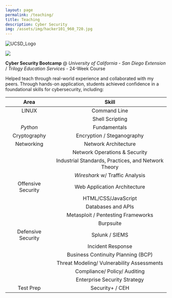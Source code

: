 ```yaml
---
layout: page
permalink: /teaching/
title: Teaching
description: Cyber Security
img: /assets/img/hacker101_960_720.jpg
---
```


![UCSD_Logo](/portfolio/assets/img/UCSD_Extension.jpg)

<a href="/portfolio/assets/pdf/CV.pdf" target="_blank"><img src="https://img.shields.io/badge/Link-Resume-blue"></a>

**Cyber Security Bootcamp** @ *University of California - San Diego Extension* / *Trilogy Education Services* - 24-Week Course

Helped teach through real-world experience and collaborated with my peers. Through hands-on application, students achieved confidence in a foundational skills for cybersecurity, including:

| Area | Skill |
|:-----:|:------:|
| LINUX | Command Line |
| | Shell Scripting |
| *Python* | Fundamentals |
| Cryptography| Encryption / Steganography |
|Networking | Network Architecture |
| | Network Operations & Security |
| | Industrial Standards, Practices, and Network Theory |
| | *Wireshark* w/ Traffic Analysis |
| Offensive Security | Web Application Architecture |
| | HTML/CSS/JavaScript |
| | Databases and APIs |
| | Metasploit / Pentesting Frameworks |
| | Burpsuite |
| Defensive Security | Splunk / SIEMS |
| | Incident Response |
| | Business Continuity Planning (BCP) |
| | Threat Modeling/ Vulnerability Assessments |
| | Compliance/ Policy/ Auditing |
| | Enterprise Security Strategy |
| Test Prep | Security+ / CEH |

<!-- [UCSD_Logo]: /assets/img/UCSD_Extension.jpg
[hacker101]:/assets/img/hacker101_960_720.jpg
[CV]:/assets/pdf/CV.pdf -->